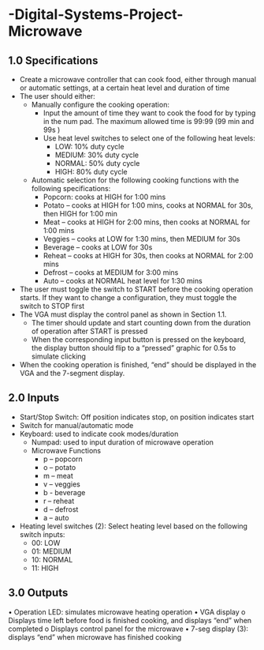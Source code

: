 # -Digital-Systems-Project-Microwave

## 1.0 Specifications
+ Create a microwave controller that can cook food, either through manual or automatic settings, at a certain heat level and duration of time
+ The user should either:
  - Manually configure the cooking operation:
    - Input the amount of time they want to cook the food for by typing in the num pad. The maximum allowed time is 99:99 (99 min and 99s )
    - Use heat level switches to select one of the following heat levels:
      - LOW: 10% duty cycle
      - MEDIUM: 30% duty cycle
      - NORMAL: 50% duty cycle
      - HIGH: 80% duty cycle
   - Automatic selection for the following cooking functions with the following specifications:
     - Popcorn: cooks at HIGH for 1:00 mins
     - Potato – cooks at HIGH for 1:00 mins, cooks at NORMAL for 30s, then HIGH for 1:00 min
     - Meat – cooks at HIGH for 2:00 mins, then cooks at NORMAL for 1:00 mins
     - Veggies – cooks at LOW for 1:30 mins, then MEDIUM for 30s
     - Beverage – cooks at LOW for 30s
     - Reheat – cooks at HIGH for 30s, then cooks at NORMAL for 2:00 mins
     - Defrost – cooks at MEDIUM for 3:00 mins
     - Auto – cooks at NORMAL heat level for 1:30 mins
+ The user must toggle the switch to START before the cooking operation starts. If they want to change a configuration, they must toggle the switch to STOP first
+ The VGA must display the control panel as shown in Section 1.1.
  - The timer should update and start counting down from the duration of operation after START is pressed
  - When the corresponding input button is pressed on the keyboard, the display button should flip to a “pressed” graphic for 0.5s to simulate clicking
+ When the cooking operation is finished, “end” should be displayed in the VGA and the 7-segment display.
 
## 2.0  Inputs
+ Start/Stop Switch: Off position indicates stop, on position indicates start
+ Switch for manual/automatic mode
+ Keyboard: used to indicate cook modes/duration
  - Numpad: used to input duration of microwave operation
  - Microwave Functions
    - p – popcorn
    - o – potato
    - m – meat
    - v – veggies
    - b - beverage
    - r – reheat
    - d – defrost
    - a – auto
+ Heating level switches (2): Select heating level based on the following switch inputs:
  - 00: LOW
  - 01: MEDIUM
  - 10: NORMAL
  - 11: HIGH
    
## 3.0 Outputs
•	Operation LED: simulates microwave heating operation
•	VGA display
o	Displays time left before food is finished cooking, and displays “end” when completed
o	Displays control panel for the microwave
•	7-seg display (3): displays “end” when microwave has finished cooking
